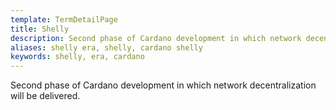 ```yaml
---
template: TermDetailPage
title: Shelly
description: Second phase of Cardano development in which network decentralization will be delivered.
aliases: shelly era, shelly, cardano shelly
keywords: shelly, era, cardano
---
```


Second phase of Cardano development in which network decentralization will be delivered.